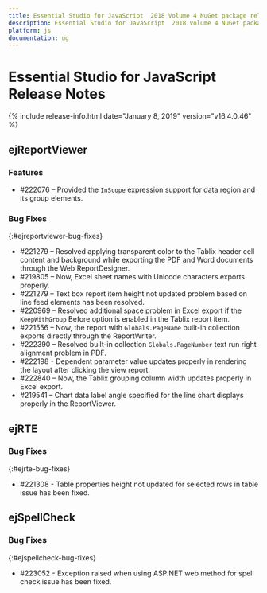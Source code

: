 ```yaml
---
title: Essential Studio for JavaScript  2018 Volume 4 NuGet package release  Release Notes  
description: Essential Studio for JavaScript  2018 Volume 4 NuGet package release  Release Notes  
platform: js
documentation: ug
---
```


# Essential Studio for JavaScript  Release Notes  

{% include release-info.html date="January 8, 2019"  version="v16.4.0.46" %} 




## ejReportViewer

### Features

* \#222076 – Provided the `InScope` expression support for data region and its group elements.

### Bug Fixes
{:#ejreportviewer-bug-fixes}

* \#221279 – Resolved applying transparent color to the Tablix header cell content and background while exporting the PDF and Word documents through the Web ReportDesigner.
* \#219805 – Now, Excel sheet names with Unicode characters exports properly.
* \#221279 – Text box report item height not updated problem based on line feed elements has been resolved.
* \#220969 – Resolved additional space problem in Excel export if the `KeepWithGroup` Before option is enabled in the Tablix report item.
* \#221556 – Now, the report with `Globals.PageName` built-in collection exports directly through the ReportWriter.
* \#222390 – Resolved built-in collection `Globals.PageNumber` text run right alignment problem in PDF.
* \#222198 - Dependent parameter value updates properly in rendering the layout after clicking the view report.
* \#222840 – Now, the Tablix grouping column width updates properly in Excel export.
* \#219541 – Chart data label angle specified for the line chart displays properly in the ReportViewer.
## ejRTE

### Bug Fixes
{:#ejrte-bug-fixes}

* \#221308 - Table properties height not updated for selected rows in table issue has been fixed.

## ejSpellCheck

### Bug Fixes
{:#ejspellcheck-bug-fixes}

* \#223052 - Exception raised when using ASP.NET web method for spell check issue has been fixed.

